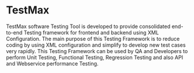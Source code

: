 TestMax
=======

TestMax software Testing Tool is developed to provide consolidated end-to-end Testing framework for frontend and backend using XML Configuration. The main purpose of this Testing Framework is to reduce coding by using XML configuration and simplify to develop new test cases very rapidly. This Testing Framework can be used by QA and Developers to perform Unit Testing, Functional Testing, Regression Testing and also API and Webservice performance Testing.
